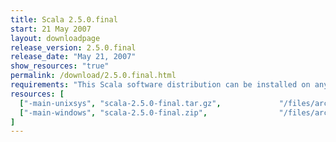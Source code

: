 ```yaml
---
title: Scala 2.5.0.final
start: 21 May 2007
layout: downloadpage
release_version: 2.5.0.final
release_date: "May 21, 2007"
show_resources: "true"
permalink: /download/2.5.0.final.html
requirements: "This Scala software distribution can be installed on any Unix-like or Windows system. It requires the Java runtime version 1.6 or later, which can be downloaded <a href='http://www.java.com/'>here</a>."
resources: [
  ["-main-unixsys", "scala-2.5.0-final.tar.gz",             "/files/archive/scala-2.5.0-final.tar.gz",                "Mac OS X, Unix, Cygwin",  "12 MB"],
  ["-main-windows", "scala-2.5.0-final.zip",                "/files/archive/scala-2.5.0-final.zip",                   "Windows",                 "13 MB"]
]
---
```




